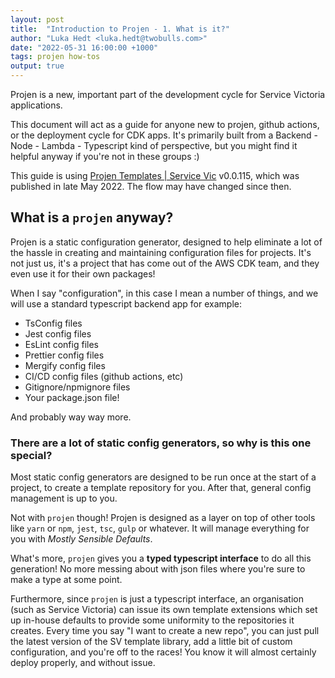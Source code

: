 ```yaml
---
layout: post
title:  "Introduction to Projen - 1. What is it?"
author: "Luka Hedt <luka.hedt@twobulls.com>"
date: "2022-05-31 16:00:00 +1000"
tags: projen how-tos
output: true
---
```


Projen is a new, important part of the development cycle for Service Victoria applications.

This document will act as a guide for anyone new to projen, github actions, or the deployment cycle for CDK apps.
It's primarily built from a Backend - Node - Lambda - Typescript kind of perspective, but you might find it helpful anyway if you're not in these groups :)

This guide is using [Projen Templates | Service Vic](https://github.com/service-victoria/projen-templates) v0.0.115, which was published in late May 2022. The flow may have changed since then.

## What is a `projen` anyway?

Projen is a static configuration generator, designed to help eliminate a lot of the hassle in creating and maintaining configuration files for projects. It's not just us, it's a project that has come out of the AWS CDK team, and they even use it for their own packages!

When I say "configuration", in this case I mean a number of things, and we will use a standard typescript backend app for example:

- TsConfig files
- Jest config files
- EsLint config files
- Prettier config files
- Mergify config files
- CI/CD config files (github actions, etc)
- Gitignore/npmignore files
- Your package.json file!

And probably way way more.

### There are a lot of static config generators, so why is this one special?

Most static config generators are designed to be run once at the start of a project, to create a template repository for you. After that, general config management is up to you.

Not with `projen` though! Projen is designed as a layer on top of other tools like `yarn` or `npm`, `jest`, `tsc`, `gulp` or whatever. It will manage everything for you with *Mostly Sensible Defaults*.

What's more, `projen` gives you a **typed typescript interface** to do all this generation! No more messing about with json files where you're sure to make a type at some point.

Furthermore, since `projen` is just a typescript interface, an organisation (such as Service Victoria) can issue its own template extensions which set up in-house defaults to provide some uniformity to the repositories it creates. Every time you say "I want to create a new repo", you can just pull the latest version of the SV template library, add a little bit of custom configuration, and you're off to the races! You know it will almost certainly deploy properly, and without issue.